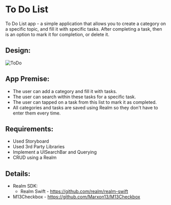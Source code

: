 
# To Do List

To Do List app - a simple application that allows you to create a category on a specific topic, and fill it with specific tasks. After completing a task, then is an option to mark it for completion, or delete it.
## Design:

![ToDo](https://user-images.githubusercontent.com/34953510/157536369-f33dbb58-a658-4597-be38-12505793f5b6.png)
## App Premise:

- The user can add a category and fill it with tasks.
- The user can search within these tasks for a specific task.
- The user can tapped on a task from this list to mark it as completed.
- All categories and tasks are saved using Realm so they don't have to enter them every time.
## Requirements:

- Used Storyboard
- Used 3rd Party Libraries
- Implement a UISearchBar and Querying
- CRUD using a Realm

## Details:

- Realm SDK:
    - Realm Swift - https://github.com/realm/realm-swift
- M13Checkbox - https://github.com/Marxon13/M13Checkbox
